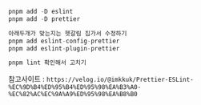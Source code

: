 ```ts
pnpm add -D eslint
pnpm add -D prettier

아래두개가 맞는지는 헷갈림 집가서 수정하기
pnpm add eslint-config-prettier 
pnpm add eslint-plugin-prettier

pnpm lint 확인해서 고치기
```






참고사이트 : `https://velog.io/@imkkuk/Prettier-ESLint-%EC%9D%B4%ED%95%B4%ED%95%98%EA%B3%A0-%EC%82%AC%EC%9A%A9%ED%95%98%EA%B8%B0`
